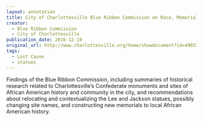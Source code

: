 ```yaml
---
layout: annotation
title: City of Charlottesville Blue Ribbon Commission on Race, Memorials, and Public Spaces
creator:
  - Blue Ribbon Commission
  - City of Charlottesville
publication_date: 2016-12-19
original_url: http://www.charlottesville.org/home/showdocument?id=49037
tags:
  - Lost Cause
  - statues
---
```

Findings of the Blue Ribbon Commission, including summaries of historical research related to Charlottesville’s Confederate monuments and sites of African American history and community in the city, and recommendations about relocating and contextualizing the Lee and Jackson statues, possibly changing site names, and constructing new memorials to local African American history.
